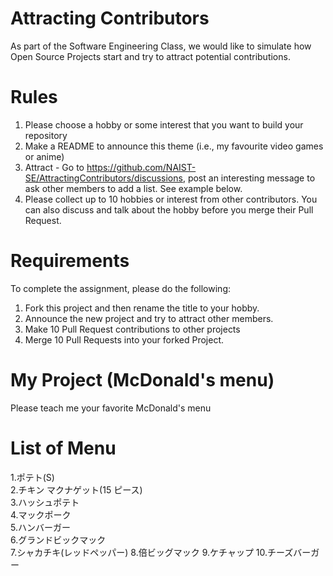 # Attracting Contributors
As part of the Software Engineering Class, we would like to simulate how Open Source Projects start and try to attract potential contributions.

# Rules

1. Please choose a hobby or some interest that you want to build your repository
2. Make a README to announce this theme (i.e., my favourite video games or anime)
3. Attract - Go to https://github.com/NAIST-SE/AttractingContributors/discussions, post an interesting message to ask other members to add a list. See example below.
4. Please collect up to 10 hobbies or interest from other contributors. You can also discuss and talk about the hobby before you merge their Pull Request.

# Requirements
To complete the assignment, please do the following:
1. Fork this project and then rename the title to your hobby. 
2. Announce the new project and try to attract other members.
3. Make 10 Pull Request contributions to other projects
4. Merge 10 Pull Requests into your forked Project.

# My Project (McDonald's menu)
Please teach me your favorite McDonald's menu

# List of Menu
1.ポテト(S)  
2.チキン マクナゲット(15 ピース)  
3.ハッシュポテト  
4.マックポーク  
5.ハンバーガー  
6.グランドビックマック  
7.シャカチキ(レッドペッパー)
8.倍ビッグマック
9.ケチャップ
10.チーズバーガー
